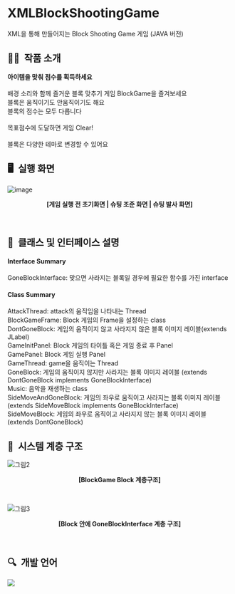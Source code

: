 # XMLBlockShootingGame
XML을 통해 만들어지는 Block Shooting Game 게임 (JAVA 버전)

## ✍🏻&nbsp; 작품 소개
**아이템을 맞춰 점수를 획득하세요**<br>
<br>
배경 소리와 함께 즐거운 블록 맞추기 게임 BlockGame을 즐겨보세요<br>
블록은 움직이기도 안움직이기도 해요<br>
블록의 점수는 모두 다릅니다<br>
<br>
목표점수에 도달하면 게임 Clear!
<br>
<br>
블록은 다양한 테마로 변경할 수 있어요
<br>

## 🖥&nbsp; 실행 화면

![image](https://user-images.githubusercontent.com/109158497/199795984-a528f998-980d-48a9-a130-1e92ee5ba1be.png)
**<p align="center">[게임 실행 전 초기화면 | 슈팅 조준 화면 | 슈팅 발사 화면]</p>**
<br>

## 🧷&nbsp; 클래스 및 인터페이스 설명

#### Interface Summary
GoneBlockInterface: 맞으면 사라지는 블록일 경우에 필요한 함수를 가진 interface

#### Class Summary
AttackThread: attack의 움직임을 나타내는 Thread<br>
BlockGameFrame: Block 게임의 Frame을 설정하는 class<br>
DontGoneBlock: 게임의 움직이지 않고 사라지지 않은 블록 이미지 레이블(extends JLabel)<br>
GameInitPanel: Block 게임의 타이틀 혹은 게임 종료 후 Panel<br>
GamePanel: Block 게임 실행 Panel<br>
GameThread: game을 움직이는 Thread<br>
GoneBlock: 게임의 움직이지 않지만 사라지는 블록 이미지 레이블 (extends DontGoneBlock implements GoneBlockInterface)<br>
Music: 음악을 재생하는 class<br>
SideMoveAndGoneBlock: 게임의 좌우로 움직이고 사라지는 블록 이미지 레이블(extends SideMoveBlock implements GoneBlockInterface)<br>
SideMoveBlock: 게임의 좌우로 움직이고 사라지지 않는 블록 이미지 레이블(extends DontGoneBlock)<br>

## 📍&nbsp; 시스템 계층 구조

![그림2](https://github.com/kyum-q/AndroidBlockGame/assets/109158497/98dade82-eeac-4dee-905b-b9b6e1bd8ed5)
**<p align="center">[BlockGame Block 계층구조]</p>**
<br>

![그림3](https://github.com/kyum-q/AndroidBlockGame/assets/109158497/71567211-0664-4d6d-904c-0e4a7f6eb6ac)
**<p align="center">[Block 안에 GoneBlockInterface 계층 구조]</p>**
<br>

## 🔍&nbsp; 개발 언어
<img src="https://img.shields.io/badge/JAVA-FF7800?style=for-the-badge&logo=Java&logoColor=#7F52FF">
